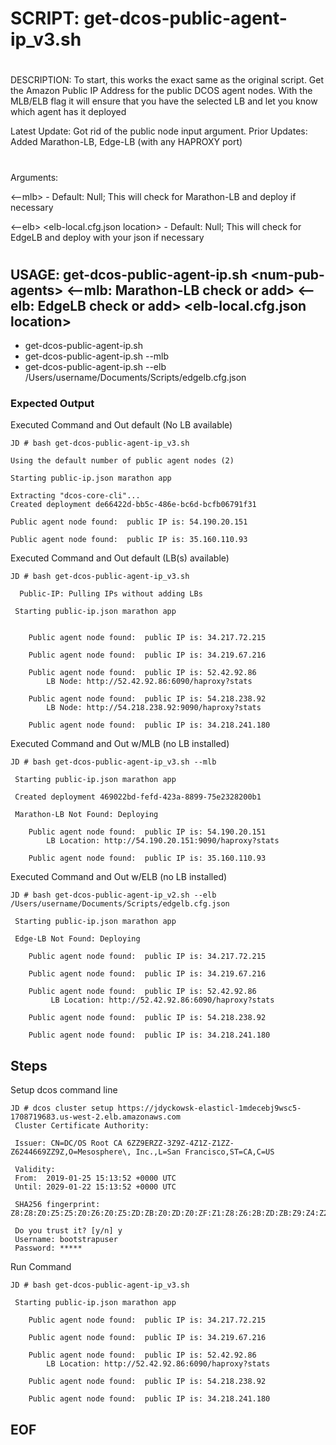 #
# SCRIPT:   get-dcos-public-agent-ip_v3.sh
#
DESCRIPTION: 
To start, this works the exact same as the original script.  Get the Amazon Public IP Address for the public DCOS agent nodes.  With the MLB/ELB flag it will ensure that you have the selected LB and let you know which agent has it deployed

Latest Update: Got rid of the public node input argument.
Prior Updates: Added Marathon-LB, Edge-LB (with any HAPROXY port)
#
Arguments:

\<--mlb\>  - Default: Null; This will check for Marathon-LB and deploy if necessary

\<--elb\> \<elb-local.cfg.json location\> - Default: Null; This will check for EdgeLB and deploy with your json if necessary

#
## USAGE:    get-dcos-public-agent-ip.sh \<num-pub-agents\> \<--mlb: Marathon-LB check or add\> \<--elb: EdgeLB check or add\> \<elb-local.cfg.json location\>
- get-dcos-public-agent-ip.sh
- get-dcos-public-agent-ip.sh --mlb
- get-dcos-public-agent-ip.sh --elb /Users/username/Documents/Scripts/edgelb.cfg.json

### Expected Output

Executed Command and Out default (No LB available)

```
JD # bash get-dcos-public-agent-ip_v3.sh

Using the default number of public agent nodes (2)

Starting public-ip.json marathon app

Extracting "dcos-core-cli"...
Created deployment de66422d-bb5c-486e-bc6d-bcfb06791f31

Public agent node found:  public IP is: 54.190.20.151

Public agent node found:  public IP is: 35.160.110.93
```

Executed Command and Out default (LB(s) available)

```
JD # bash get-dcos-public-agent-ip_v3.sh

  Public-IP: Pulling IPs without adding LBs

 Starting public-ip.json marathon app


    Public agent node found:  public IP is: 34.217.72.215

    Public agent node found:  public IP is: 34.219.67.216

    Public agent node found:  public IP is: 52.42.92.86
        LB Node: http://52.42.92.86:6090/haproxy?stats

    Public agent node found:  public IP is: 54.218.238.92
        LB Node: http://54.218.238.92:9090/haproxy?stats

    Public agent node found:  public IP is: 34.218.241.180
```

Executed Command and Out w/MLB (no LB installed)

```
JD # bash get-dcos-public-agent-ip_v3.sh --mlb

 Starting public-ip.json marathon app

 Created deployment 469022bd-fefd-423a-8899-75e2328200b1

 Marathon-LB Not Found: Deploying

    Public agent node found:  public IP is: 54.190.20.151
        LB Location: http://54.190.20.151:9090/haproxy?stats
 
    Public agent node found:  public IP is: 35.160.110.93
```

Executed Command and Out w/ELB (no LB installed)

```
JD # bash get-dcos-public-agent-ip_v2.sh --elb /Users/username/Documents/Scripts/edgelb.cfg.json

 Starting public-ip.json marathon app

 Edge-LB Not Found: Deploying

    Public agent node found:  public IP is: 34.217.72.215

    Public agent node found:  public IP is: 34.219.67.216

    Public agent node found:  public IP is: 52.42.92.86
         LB Location: http://52.42.92.86:6090/haproxy?stats

    Public agent node found:  public IP is: 54.218.238.92

    Public agent node found:  public IP is: 34.218.241.180
```

## Steps
Setup dcos command line

```
JD # dcos cluster setup https://jdyckowsk-elasticl-1mdecebj9wsc5-1708719683.us-west-2.elb.amazonaws.com
 Cluster Certificate Authority:

 Issuer: CN=DC/OS Root CA 6ZZ9ERZZ-3Z9Z-4Z1Z-Z1ZZ-Z6244669ZZ9Z,O=Mesosphere\, Inc.,L=San Francisco,ST=CA,C=US

 Validity:
 From:  2019-01-25 15:13:52 +0000 UTC
 Until: 2029-01-22 15:13:52 +0000 UTC

 SHA256 fingerprint: Z8:Z8:Z0:Z5:Z5:Z0:Z6:Z0:Z5:ZD:ZB:Z0:ZD:Z0:ZF:Z1:Z8:Z6:2B:ZD:ZB:Z9:Z4:Z2:Z3:Z2:ZE:Z0:Z2:Z6:Z9:Z9

 Do you trust it? [y/n] y
 Username: bootstrapuser
 Password: *****
```

Run Command
```
JD # bash get-dcos-public-agent-ip_v3.sh

 Starting public-ip.json marathon app

    Public agent node found:  public IP is: 34.217.72.215

    Public agent node found:  public IP is: 34.219.67.216

    Public agent node found:  public IP is: 52.42.92.86
        LB Location: http://52.42.92.86:6090/haproxy?stats

    Public agent node found:  public IP is: 54.218.238.92

    Public agent node found:  public IP is: 34.218.241.180
```

## EOF
